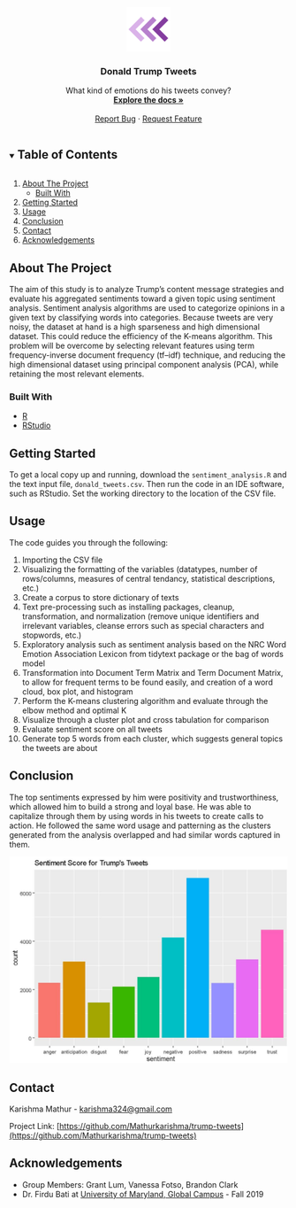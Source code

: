 <!-- PROJECT LOGO -->
<p align="center">
    <img src="images/logo.png" alt="Logo" width="80" height="80">
  </a>

  <h3 align="center">Donald Trump Tweets</h3>

  <p align="center">
    What kind of emotions do his tweets convey?
    <br />
    <a href="https://github.com/Mathurkarishma/trump-tweets"><strong>Explore the docs »</strong></a>
    <br />
    <br />
    <a href="https://github.com/Mathurkarishma/trump-tweets/issues">Report Bug</a>
    ·
    <a href="https://github.com/Mathurkarishma/trump-tweets/issues">Request Feature</a>
  </p>
</p>



<!-- TABLE OF CONTENTS -->
<details open="open">
  <summary><h2 style="display: inline-block">Table of Contents</h2></summary>
  <ol>
    <li>
      <a href="#about-the-project">About The Project</a>
      <ul>
        <li><a href="#built-with">Built With</a></li>
      </ul>
    </li>
    <li>
      <a href="#getting-started">Getting Started</a>
    </li>
    <li><a href="#usage">Usage</a></li>
    <li><a href="#conclusion">Conclusion</a></li>
    <li><a href="#contact">Contact</a></li>
    <li><a href="#acknowledgements">Acknowledgements</a></li>
  </ol>
</details>



<!-- ABOUT THE PROJECT -->
## About The Project

The aim of this study is to analyze Trump’s content message strategies and evaluate his aggregated sentiments toward a given topic using sentiment analysis.  Sentiment analysis algorithms are used to categorize opinions in a given text by classifying words into categories. Because tweets are very noisy, the dataset at hand is a high sparseness and high dimensional dataset.  This could reduce the efficiency of the K-means algorithm.  This problem will be overcome by selecting relevant features using term frequency-inverse document frequency (tf–idf) technique, and reducing the high dimensional dataset using principal component analysis (PCA), while retaining the most relevant elements.

### Built With

* [R](https://cran.r-project.org/)
* [RStudio](https://rstudio.com/)


<!-- GETTING STARTED -->
## Getting Started

To get a local copy up and running, download the `sentiment_analysis.R` and the text input file, `donald_tweets.csv`. Then run the code in an IDE software, such as RStudio.  Set the working directory to the location of the CSV file.

<!-- USAGE EXAMPLES -->
## Usage

The code guides you through the following:

1. Importing the CSV file
2. Visualizing the formatting of the variables (datatypes, number of rows/columns, measures of central tendancy, statistical descriptions, etc.)
3. Create a corpus to store dictionary of texts
4. Text pre-processing such as installing packages, cleanup, transformation, and normalization (remove unique identifiers and irrelevant variables, cleanse errors such as special characters and stopwords, etc.)
5. Exploratory analysis such as sentiment analysis based on the NRC Word Emotion Association Lexicon from tidytext package or the bag of words model
6. Transformation into Document Term Matrix and Term Document Matrix, to allow for frequent terms to be found easily, and creation of a word cloud, box plot, and histogram
7. Perform the K-means clustering algorithm and evaluate through the elbow method and optimal K
8. Visualize through a cluster plot and cross tabulation for comparison
9. Evaluate sentiment score on all tweets
10. Generate top 5 words from each cluster, which suggests general topics the tweets are about

<!-- CONCLUSION -->
## Conclusion

The top sentiments expressed by him were positivity and trustworthiness, which allowed him to build a strong and loyal base.  He was able to capitalize through them by using words in his tweets to create calls to action.  He followed the same word usage and patterning as the clusters generated from the analysis overlapped and had similar words captured in them.

<img src="images/sentiment.JPG" alt="sentiment">

<!-- CONTACT -->
## Contact

Karishma Mathur - karishma324@gmail.com

Project Link: [https://github.com/Mathurkarishma/trump-tweets](https://github.com/Mathurkarishma/trump-tweets)



<!-- ACKNOWLEDGEMENTS -->
## Acknowledgements

* Group Members:  Grant Lum, Vanessa Fotso, Brandon Clark </br>
* Dr. Firdu Bati at [University of Maryland, Global Campus](https://www.umgc.edu/) - Fall 2019 </br >
